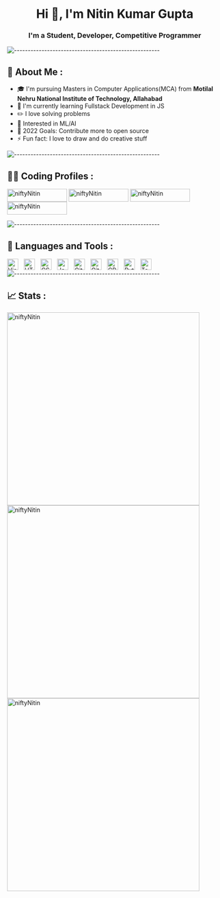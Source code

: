 <h1 align="center">Hi 👋, I'm Nitin Kumar Gupta</h1>
<h3 align="center">I'm a Student, Developer, Competitive Programmer</h3>

![-----------------------------------------------------](https://raw.githubusercontent.com/andreasbm/readme/master/assets/lines/rainbow.png)


## 📝 About Me :
- 🎓 I'm pursuing Masters in Computer Applications(MCA) from **Motilal Nehru National Institute of Technology, Allahabad**
- 🌱 I'm currently learning Fullstack Development in JS
- ✏️ I love solving problems
- 🤖 Interested in ML/AI
- 🥅 2022 Goals: Contribute more to open source
- ⚡ Fun fact: I love to draw and do creative stuff

![-----------------------------------------------------](https://raw.githubusercontent.com/andreasbm/readme/master/assets/lines/rainbow.png)

## 👨‍💻 Coding Profiles :
<a href="https://www.leetcode.com/niftyNitin/" target="_blank" rel="noreferrer"><img align="center" src="https://img.shields.io/badge/LeetCode-000000?style=for-the-badge&logo=LeetCode&logoColor=#d16c06" alt="niftyNitin" height="30" width="140" /></a>
<a href="https://codeforces.com/profile/nifty_nitin" target="_blank" rel="noreferrer"><img align="center" src="https://img.shields.io/badge/Codeforces-445f9d?style=for-the-badge&logo=Codeforces&logoColor=white" alt="niftyNitin" height="30" width="140" /></a>
<a href="https://www.codechef.com/users/nifty_nitin" target="_blank" rel="noreferrer"><img align="center" src="https://img.shields.io/badge/CodeChef-%23964B00.svg?style=for-the-badge&logo=CodeChef&logoColor=white" alt="niftyNitin" height="30" width="140" /></a>
<a href="https://auth.geeksforgeeks.org/user/niftynitin/profile" target="_blank" rel="noreferrer"><img align="center" src="https://img.shields.io/badge/GeeksforGeeks-gray?style=for-the-badge&logo=geeksforgeeks&logoColor=35914c" alt="niftyNitin" height="30" width="140" /></a>

![-----------------------------------------------------](https://raw.githubusercontent.com/andreasbm/readme/master/assets/lines/rainbow.png)

## 🔧 Languages and Tools :
<img align="left" alt="Visual Studio Code" width="26px" src="https://cdn.jsdelivr.net/gh/devicons/devicon/icons/vscode/vscode-original.svg" style="padding-right:10px;"/>
<img align="left" alt="HTML5" width="26px" src="https://cdn.jsdelivr.net/gh/devicons/devicon/icons/html5/html5-original.svg" style="padding-right:10px;"/>
<img align="left" alt="CSS3" width="26px" src="https://cdn.jsdelivr.net/gh/devicons/devicon/icons/css3/css3-original.svg" style="padding-right:10px;"/>
<img align="left" alt="JavaScript" width="26px" src="https://cdn.jsdelivr.net/gh/devicons/devicon/icons/javascript/javascript-original.svg" style="padding-right:10px;"/>
<img align="left" alt="Git" width="26px" src="https://cdn.jsdelivr.net/gh/devicons/devicon/icons/git/git-original.svg" style="padding-right:10px;"/>
<img align="left" alt="GitHub" width="26px" src="https://user-images.githubusercontent.com/3369400/139447912-e0f43f33-6d9f-45f8-be46-2df5bbc91289.png" style="padding-right:10px;"/>
<img align="left" alt="CPP" width="26px" src="https://cdn.jsdelivr.net/gh/devicons/devicon/icons/cplusplus/cplusplus-original.svg" style="padding-right:10px;"/>
<img align="left" alt="Python" width="26px" src="https://cdn.jsdelivr.net/gh/devicons/devicon/icons/python/python-original.svg" style="padding-right:10px;"/>
<img align="left" alt="TensorFlow" width="26px" src="https://cdn.jsdelivr.net/gh/devicons/devicon/icons/tensorflow/tensorflow-original.svg" style="padding-right:10px;"/>

![-----------------------------------------------------](https://raw.githubusercontent.com/andreasbm/readme/master/assets/lines/rainbow.png)

## 📈 Stats :  
 <img align="center" width="450" src="https://github-readme-stats.vercel.app/api/top-langs?username=niftyNitin&show_icons=true&theme=dark&locale=en&layout=compact" alt="niftyNitin"/>

 <img align="center" width="450" src="https://github-readme-stats.vercel.app/api?username=niftyNitin&show_icons=true&theme=dark&locale=en" alt="niftyNitin" />
 
 <img align="center" width="450" src="https://github-readme-streak-stats.herokuapp.com/?user=niftyNitin&theme=dark" alt="niftyNitin" />
 